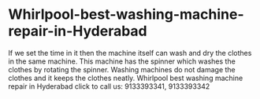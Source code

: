 # Whirlpool-best-washing-machine-repair-in-Hyderabad
 If we set the time in it then the machine itself can wash and dry the clothes in the same machine. This machine has the spinner which washes the clothes by rotating the spinner. Washing machines do not damage the clothes and it keeps the clothes neatly. Whirlpool best washing machine repair in Hyderabad click to call us: 9133393341, 9133393342 
